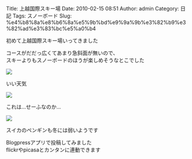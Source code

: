 Title: 上越国際スキー場
Date: 2010-02-15 08:51
Author: admin
Category: 日記
Tags: スノーボード
Slug: %e4%b8%8a%e8%b6%8a%e5%9b%bd%e9%9a%9b%e3%82%b9%e3%82%ad%e3%83%bc%e5%a0%b4

初めて上越国際スキー場いってきました

コースがだだっ広くてあまり急斜面が無いので、  
スキーよりもスノーボードのほうが楽しめそうなとこでした

[![](http://farm5.static.flickr.com/4042/4356495262_256284f93b_m.jpg)](http://www.flickr.com/photos/46200029@N06/4356495262/)

いい天気

[![](http://farm5.static.flickr.com/4007/4355749831_70e12e2a46_m.jpg)](http://www.flickr.com/photos/46200029@N06/4355749831/)

これは…せーふなのか…

[![](http://farm3.static.flickr.com/2726/4355750463_84c36ced0a_m.jpg)](http://www.flickr.com/photos/46200029@N06/4355750463/)

スイカのペンギンも冬には弱いようです

Blogpressアプリで投稿してみました  
flickrやpicasaとカンタンに連動できます
